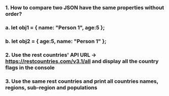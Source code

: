 ### 1. How to compare two JSON have the same properties without order?
### a. let obj1 = { name: "Person 1", age:5 };
### b. let obj2 = { age:5, name: "Person 1" };
### 2. Use the rest countries' API URL -> https://restcountries.com/v3.1/all and display all the country flags in the console
### 3. Use the same rest countries and print all countries names, regions, sub-region and populations
